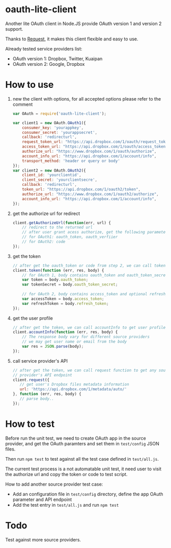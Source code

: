 # oauth-lite-client

Another lite OAuth client in Node.JS provide OAuth version 1 and version 2 
support.

Thanks to [Request](https://github.com/request/request), it makes this client
flexible and easy to use.

Already tested service providers list:

- OAuth version 1: Dropbox, Twitter, Kuaipan
- OAuth version 2: Google, Dropbox

# How to use

1. new the client with options, for all accepted options please refer to the comment

    ```js
    var OAuth = require('oauth-lite-client');
    
    var client1 = new OAuth.OAuth1({
        consumer_key: 'yourappkey',
        consumer_secret: 'yourappsecret',
        callback: 'redirecturl',
        request_token_url: "https://api.dropbox.com/1/oauth/request_token",
        access_token_url: "https://api.dropbox.com/1/oauth/access_token",
        authorize_url: "https://www.dropbox.com/1/oauth/authorize",
        account_info_url: "https://api.dropbox.com/1/account/info",
        transport_method: 'header or query or body'
    });
    var client2 = new OAuth.OAuth2({
        client_id: 'yourclientid',
        client_secret: 'yourclientsecre',
        callback: 'redirecturl',
        token_url: "https://api.dropbox.com/1/oauth2/token",
        authorize_url: "https://www.dropbox.com/1/oauth2/authorize",
        account_info_url: "https://api.dropbox.com/1/account/info",
    });
    ```

2. get the authorize url for redirect

    ```js
    client.getAuthorizeUrl(function(err, url) {
        // redirect to the returned url
        // after user grant acess authorize, get the following parameter from query string
        // for OAuth1: oauth_token, oauth_verfiier
        // for OAuth2: code
    });
    ```

3. get the token

    ```js
    // after get the oauth_token or code from step 2, we can call token function
    client.token(function (err, res, body) {
        // for OAuth 1, body contains oauth_token and oauth_token_secret
        var token = body.oauth_token;
        var tokenSecret = body.oauth_token_secret;
        
        // for OAuth 2, body contains access_token and optional refresh_token
        var accessToken = body.access_token;
        var refreshToken = body.refresh_token;
    });  
    ```

4. get the user profile

    ```js
    // after get the token, we can call accountInfo to get user profile
    client.accountInfo(function (err, res, body) {
        // The response body vary for different source providers
        // we may get user name or email from the body
        var res = JSON.parse(body);
    });
    ```

5. call service provider's API

    ```js
    // after get the token, we can call request function to get any source
    // provider's API endpoint
    client.request({
       // get user's Dropbox files metadata information
       url: 'https://api.dropbox.com/1/metadata/auto/'
    }, function (err, res, body) {
       // parse body..
    });
    ```

# How to test

Before run the unit test, we need to create OAuth app in the source provider, and
get the OAuth paramters and set them in `test/config` JSON files.

Then run `npm test` to test against all the test case defined in `test/all.js`.

The current test process is a not automatable unit test, it need user to visit
the authorize url and copy the token or code to test script.

How to add another source provider test case:

* Add an configuration file in `test/config` directory, define the app OAuth
parameter and API endpoint
* Add the test entry in `test/all.js` and run `npm test`

# Todo

Test against more source providers.